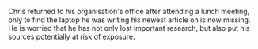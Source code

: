 Chris returned to his organisation's office after attending a lunch meeting, only to find the laptop he was writing his newest article on is now missing.
<br>
He is worried that he has not only lost important research, but also put his sources potentially at risk of exposure.